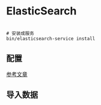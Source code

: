 # ElasticSearch

```

# 安装成服务
bin/elasticsearch-service install

```

## 配置
[参考文章](https://www.cnblogs.com/xiaochina/p/6855591.html)


## 导入数据


